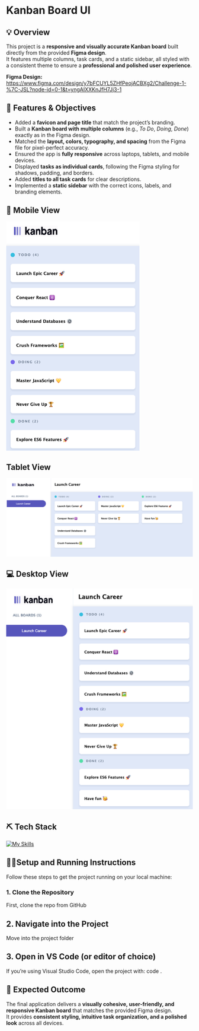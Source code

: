 # Kanban Board UI

## 💡 Overview

This project is a **responsive and visually accurate Kanban board** built directly from the provided **Figma design**.  
It features multiple columns, task cards, and a static sidebar, all styled with a consistent theme to ensure a **professional and polished user experience**.

**Figma Design:** https://www.figma.com/design/y7bFCUYL5ZHfPeojACBXg2/Challenge-1-%7C-JSL?node-id=0-1&t=yngAIXXKnJfH7Jj3-1

## 🚀 Features & Objectives

- Added a **favicon and page title** that match the project’s branding.  
- Built a **Kanban board with multiple columns** (e.g., *To Do*, *Doing*, *Done*) exactly as in the Figma design.  
- Matched the **layout, colors, typography, and spacing** from the Figma file for pixel-perfect accuracy.  
- Ensured the app is **fully responsive** across laptops, tablets, and mobile devices.  
- Displayed **tasks as individual cards**, following the Figma styling for shadows, padding, and borders.  
- Added **titles to all task cards** for clear descriptions.  
- Implemented a **static sidebar** with the correct icons, labels, and branding elements.  

## 📱 Mobile View

![Mobile UI](./assets/mobile.png)

## Tablet View

![Tablet UI](./assets/tablet.png)

## 💻 Desktop View

![Desktop UI](./assets/desktop.png)

## ⛏️ Tech Stack

[![My Skills](https://skillicons.dev/icons?i=html,css,git,github,vscode,figma)](https://skillicons.dev)

## 👩‍🏫Setup and Running Instructions

Follow these steps to get the project running on your local machine:

### 1. Clone the Repository
First, clone the repo from GitHub

## 2. Navigate into the Project
Move into the project folder

## 3. Open in VS Code (or editor of choice)
If you’re using Visual Studio Code, open the project with:
code .

## 🎯 Expected Outcome

The final application delivers a **visually cohesive, user-friendly, and responsive Kanban board** that matches the provided Figma design.  
It provides **consistent styling, intuitive task organization, and a polished look** across all devices.

